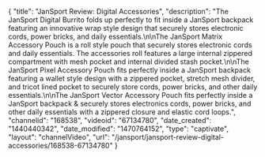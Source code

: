 {
    "title": "JanSport Review: Digital Accessories",
    "description": "The JanSport Digital Burrito folds up perfectly to fit inside a JanSport backpack featuring an innovative wrap style design that securely stores electronic cords, power bricks, and daily essentials.\n\nThe JanSport Matrix Accessory Pouch is a roll style pouch that securely stores electronic cords and daily essentials. The accessories roll features a large internal zippered compartment with mesh pocket and internal divided stash pocket.\n\nThe JanSport Pixel Accessory Pouch fits perfectly inside a JanSport backpack featuring a wallet style design with a zippered pocket, stretch mesh divider, and tricot lined pocket to securely store cords, power bricks, and other daily essentials.\n\nThe JanSport Vector Accessory Pouch fits perfectly inside a JanSport backpack & securely stores electronics cords, power bricks, and other daily essentials with a zippered closure and elastic cord loops.",
    "channelid": "168538",
    "videoid": "67134780",
    "date_created": "1440440342",
    "date_modified": "1470764152",
    "type": "captivate",
    "layout": "channelVideo",
    "url": "\/jansport\/jansport-review-digital-accessories\/168538-67134780"
}